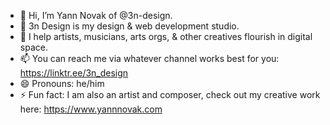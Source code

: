 - 👋 Hi, I’m Yann Novak of @3n-design.
- 👀 3n Design is my design & web development studio.
- 💞️ I help artists, musicians, arts orgs, & other creatives flourish in digital space.
- 📫 You can reach me via whatever channel works best for you: https://linktr.ee/3n_design
- 😄 Pronouns: he/him
- ⚡ Fun fact: I am also an artist and composer, check out my creative work here: https://www.yannnovak.com

<!---
3n-design/3n-design is a ✨ special ✨ repository because its `README.md` (this file) appears on your GitHub profile.
You can click the Preview link to take a look at your changes.
--->
